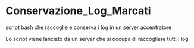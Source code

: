 Conservazione_Log_Marcati
=========================

script bash che raccoglie e conserva i log in un server accentratore

Lo script viene lanciato da un server che si occupa di raccogliere tutti i log
